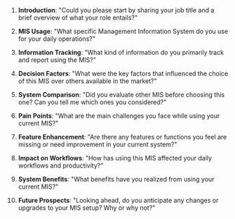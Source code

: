 1. **Introduction**: "Could you please start by sharing your job title and a brief overview of what your role entails?"

2. **MIS Usage**: "What specific Management Information System do you use for your daily operations?"

3. **Information Tracking**: "What kind of information do you primarily track and report using the MIS?"

4. **Decision Factors**: "What were the key factors that influenced the choice of this MIS over others available in the market?"

5. **System Comparison**: "Did you evaluate other MIS before choosing this one? Can you tell me which ones you considered?"

6. **Pain Points**: "What are the main challenges you face while using your current MIS?"

7. **Feature Enhancement**: "Are there any features or functions you feel are missing or need improvement in your current system?"

8. **Impact on Workflows**: "How has using this MIS affected your daily workflows and productivity?"

9. **System Benefits**: "What benefits have you realized from using your current MIS?"

10. **Future Prospects**: "Looking ahead, do you anticipate any changes or upgrades to your MIS setup? Why or why not?"
